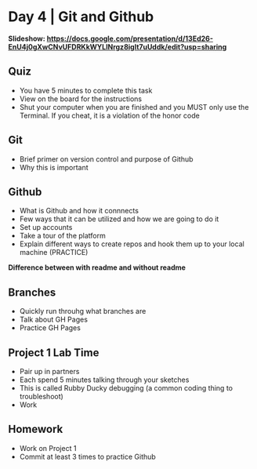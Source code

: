 # Day 4	 | Git and Github

**Slideshow: https://docs.google.com/presentation/d/13Ed26-EnU4j0gXwCNvUFDRKkWYLlNrgz8iglt7uUddk/edit?usp=sharing**

## Quiz
- You have 5 minutes to complete this task 
- View on the board for the instructions
- Shut your computer when you are finished and you MUST only use the Terminal. If you cheat, it is a violation of the honor code 

## Git
- Brief primer on version control and purpose of Github
- Why this is important

## Github
- What is Github and how it connnects
- Few ways that it can be utilized and how we are going to do it
- Set up accounts
- Take a tour of the platform
- Explain different ways to create repos and hook them up to your local machine (PRACTICE)

**Difference between with readme and without readme**

## Branches
- Quickly run throuhg what branches are
- Talk about GH Pages
- Practice GH Pages

## Project 1 Lab Time
- Pair up in partners
- Each spend 5 minutes talking through your sketches 
- This is called Rubby Ducky debugging (a common coding thing to troubleshoot)
- Work

## Homework
- Work on Project 1
- Commit at least 3 times to practice Github
